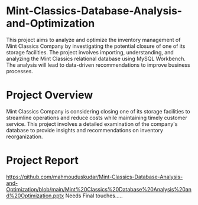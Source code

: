 # Mint-Classics-Database-Analysis-and-Optimization
This project aims to analyze and optimize the inventory management of Mint Classics Company by investigating the potential closure of one of its storage facilities. The project involves importing, understanding, and analyzing the Mint Classics relational database using MySQL Workbench. The analysis will lead to data-driven recommendations to improve business processes.

# Project Overview
Mint Classics Company is considering closing one of its storage facilities to streamline operations and reduce costs while maintaining timely customer service. This project involves a detailed examination of the company's database to provide insights and recommendations on inventory reorganization.

# Project Report
https://github.com/mahmouduskudar/Mint-Classics-Database-Analysis-and-Optimization/blob/main/Mint%20Classics%20Database%20Analysis%20and%20Optimization.pptx
Needs Final touches.....
